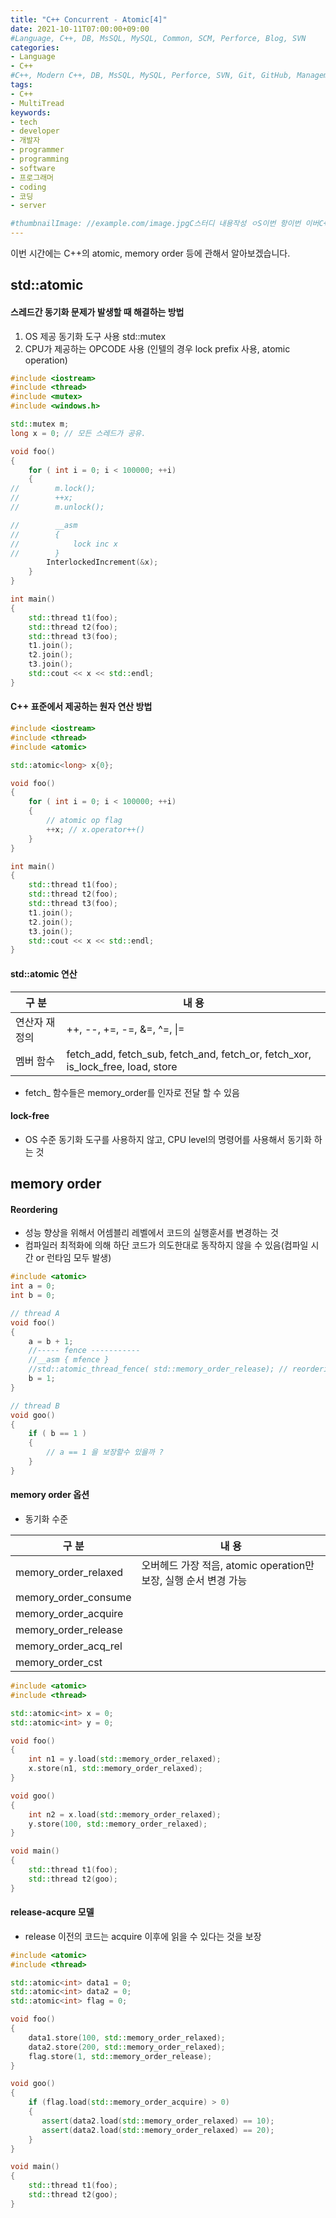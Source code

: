 ```yaml
---
title: "C++ Concurrent - Atomic[4]"
date: 2021-10-11T07:00:00+09:00
#Language, C++, DB, MsSQL, MySQL, Common, SCM, Perforce, Blog, SVN
categories:
- Language
- C++
#C++, Modern C++, DB, MsSQL, MySQL, Perforce, SVN, Git, GitHub, Management, Blog, Hugo, Architecture
tags:
- C++
- MultiTread
keywords:
- tech
- developer
- 개발자
- programmer
- programming
- software
- 프로그래머
- coding
- 코딩
- server

#thumbnailImage: //example.com/image.jpgC스터디 내용작성 ㅇS이번 항이번 이버C++ 이번 ㅅ
---
```


이번 시간에는 C++의 atomic, memory order 등에 관해서 알아보겠습니다.

<!--more-->

## std::atomic

#### 스레드간 동기화 문제가 발생할 때 해결하는 방법

1. OS 제공 동기화 도구 사용 std::mutex
2. CPU가 제공하는 OPCODE 사용 (인텔의 경우 lock prefix 사용, atomic operation)

```cpp
#include <iostream>
#include <thread>
#include <mutex>
#include <windows.h>

std::mutex m;
long x = 0; // 모든 스레드가 공유.

void foo()
{
    for ( int i = 0; i < 100000; ++i)
    {
//        m.lock();
//        ++x;
//        m.unlock();

//        __asm
//        {
//            lock inc x
//        }
        InterlockedIncrement(&x);
    }
}

int main()
{
    std::thread t1(foo);
    std::thread t2(foo);
    std::thread t3(foo);
    t1.join();
    t2.join();
    t3.join();
    std::cout << x << std::endl;
}
```

#### C++ 표준에서 제공하는 원자 연산 방법

```cpp
#include <iostream>
#include <thread>
#include <atomic>

std::atomic<long> x{0};

void foo()
{
    for ( int i = 0; i < 100000; ++i)
    {
        // atomic op flag
        ++x; // x.operator++()
    }
}

int main()
{
    std::thread t1(foo);
    std::thread t2(foo);
    std::thread t3(foo);
    t1.join();
    t2.join();
    t3.join();
    std::cout << x << std::endl;
}
```

#### std::atomic 연산

| 구 분         | 내 용                                                        |
| ------------- | ------------------------------------------------------------ |
| 연산자 재정의 | ++, --, +=, -=, &=, ^=, \|=                                  |
| 멤버 함수     | fetch_add, fetch_sub, fetch_and, fetch_or, fetch_xor, is_lock_free, load, store |

- fetch_ 함수들은 memory_order를 인자로 전달 할 수 있음

#### lock-free

- OS 수준 동기화 도구를 사용하지 않고, CPU level의 명령어를 사용해서 동기화 하는 것



## memory order

#### Reordering

- 성능 향상을 위해서 어셈블리 레벨에서 코드의 실행훈서를 변경하는 것
- 컴파일러 최적화에 의해 하단 코드가 의도한대로 동작하지 않을 수 있음(컴파일 시간 or 런타임 모두 발생)

```cpp
#include <atomic>
int a = 0;
int b = 0;

// thread A
void foo()
{
    a = b + 1;
    //----- fence -----------
    //__asm { mfence }
    //std::atomic_thread_fence( std::memory_order_release); // reordering을 막는 방법
    b = 1;
}

// thread B
void goo()
{
    if ( b == 1 )
    {
        // a == 1 을 보장할수 있을까 ?
    }
}
```

#### memory order 옵션

- 동기화 수준

| 구 분                | 내 용                                                        |
| -------------------- | ------------------------------------------------------------ |
| memory_order_relaxed | 오버헤드 가장 적음, atomic operation만 보장, 실행 순서 변경 가능 |
| memory_order_consume |                                                              |
| memory_order_acquire |                                                              |
| memory_order_release |                                                              |
| memory_order_acq_rel |                                                              |
| memory_order_cst     |                                                              |

```cpp
#include <atomic>
#include <thread>

std::atomic<int> x = 0;
std::atomic<int> y = 0;

void foo()
{
    int n1 = y.load(std::memory_order_relaxed);
   	x.store(n1, std::memory_order_relaxed);
}

void goo()
{
    int n2 = x.load(std::memory_order_relaxed);
    y.store(100, std::memory_order_relaxed);
}

void main()
{
    std::thread t1(foo);
    std::thread t2(goo);
}
```

#### release-acqure 모델

- release 이전의 코드는 acquire 이후에 읽을 수 있다는 것을 보장

```cpp
#include <atomic>
#include <thread>

std::atomic<int> data1 = 0;
std::atomic<int> data2 = 0;
std::atomic<int> flag = 0;

void foo()
{
    data1.store(100, std::memory_order_relaxed);
    data2.store(200, std::memory_order_relaxed);
   	flag.store(1, std::memory_order_release);
}

void goo()
{
	if (flag.load(std::memory_order_acquire) > 0)
    {
       assert(data2.load(std::memory_order_relaxed) == 10);
       assert(data2.load(std::memory_order_relaxed) == 20);
    }
}

void main()
{
    std::thread t1(foo);
    std::thread t2(goo);
}
```
